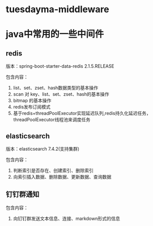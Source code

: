 # tuesdayma-middleware
# java中常用的一些中间件
## redis
版本：spring-boot-starter-data-redis 2.1.5.RELEASE

包含内容：
   1. list、set、zset、hash数据类型的基本操作
   2. scan 对 key、list、set、zset、hash的基本操作
   3. bitmap 的基本操作
   4. redis发布订阅模式
   5. 基于redis+threadPoolExecutor实现延迟队列,redis持久化延迟任务，threadPoolExecutor线程池来调度任务
## elasticsearch
版本：elasticsearch 7.4.2(支持集群)

包含内容：
   1. 判断索引是否存在、创建索引、删除索引
   2. 向索引插入数据、删除数据、更新数据、查询数据
## 钉钉群通知
包含内容：
   1. 向钉钉群发送文本信息、连接、markdown形式的信息